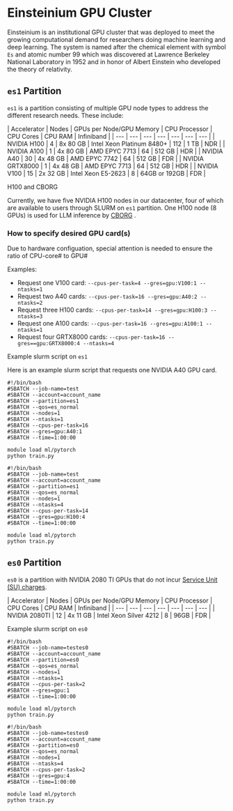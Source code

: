 # Einsteinium GPU Cluster

Einsteinium is an institutional GPU cluster that was deployed to meet the growing computational demand for researchers doing machine learning and deep learning. The system is named after the chemical element with symbol `Es` and atomic number 99 which was discovered at Lawrence Berkeley National Laboratory in 1952 and in honor of Albert Einstein who developed the theory of relativity.

## `es1` Partition

`es1` is a partition consisting of multiple GPU node types to address the different research needs. These include:

| Accelerator | Nodes | GPUs per Node/GPU Memory | CPU Processor | CPU Cores | CPU RAM | Infiniband | | --- | --- | --- | --- | --- | --- | --- | | NVIDIA H100 | 4 | 8x 80 GB | Intel Xeon Platinum 8480+ | 112 | 1 TB | NDR | | NVIDIA A100 | 1 | 4x 80 GB | AMD EPYC 7713 | 64 | 512 GB | HDR | | NVIDIA A40 | 30 | 4x 48 GB | AMD EPYC 7742 | 64 | 512 GB | FDR | | NVIDIA GRTX8000 | 1 | 4x 48 GB | AMD EPYC 7713 | 64 | 512 GB | HDR | | NVIDIA V100 | 15 | 2x 32 GB | Intel Xeon E5-2623 | 8 | 64GB or 192GB | FDR |

H100 and CBORG

Currently, we have five NVIDIA H100 nodes in our datacenter, four of which are available to users through SLURM on `es1` partition. One H100 node (8 GPUs) is used for LLM inference by [CBORG](http://cborg.lbl.gov) .

### How to specify desired GPU card(s)

Due to hardware configuation, special attention is needed to ensure the ratio of CPU-core# to GPU#

Examples:

- Request one V100 card: `--cpus-per-task=4 --gres=gpu:V100:1 --ntasks=1`
- Request two A40 cards: `--cpus-per-task=16 --gres=gpu:A40:2 --ntasks=2`
- Request three H100 cards: `--cpus-per-task=14 --gres=gpu:H100:3 --ntasks=3`
- Request one A100 cards: `--cpus-per-task=16 --gres=gpu:A100:1 --ntasks=1`
- Request four GRTX8000 cards: `--cpus-per-task=16 --gres==gpu:GRTX8000:4 --ntasks=4`

Example slurm script on `es1`

Here is an example slurm script that requests one NVIDIA A40 GPU card.

```
#!/bin/bash
#SBATCH --job-name=test
#SBATCH --account=account_name
#SBATCH --partition=es1
#SBATCH --qos=es_normal
#SBATCH --nodes=1
#SBATCH --ntasks=1
#SBATCH --cpus-per-task=16
#SBATCH --gres=gpu:A40:1
#SBATCH --time=1:00:00

module load ml/pytorch
python train.py

```

```
#!/bin/bash
#SBATCH --job-name=test
#SBATCH --account=account_name
#SBATCH --partition=es1
#SBATCH --qos=es_normal
#SBATCH --nodes=1
#SBATCH --ntasks=4
#SBATCH --cpus-per-task=14
#SBATCH --gres=gpu:H100:4
#SBATCH --time=1:00:00

module load ml/pytorch
python train.py

```

## `es0` Partition

`es0` is a partition with NVIDIA 2080 TI GPUs that do not incur [Service Unit (SU) charges](../../#gpu-partitions-recharge-rates).

| Accelerator | Nodes | GPUs per Node/GPU Memory | CPU Processor | CPU Cores | CPU RAM | Infiniband | | --- | --- | --- | --- | --- | --- | --- | | NVIDIA 2080TI | 12 | 4x 11 GB | Intel Xeon Silver 4212 | 8 | 96GB | FDR |

Example slurm script on `es0`

```
#!/bin/bash
#SBATCH --job-name=testes0
#SBATCH --account=account_name
#SBATCH --partition=es0
#SBATCH --qos=es_normal
#SBATCH --nodes=1
#SBATCH --ntasks=1
#SBATCH --cpus-per-task=2
#SBATCH --gres=gpu:1
#SBATCH --time=1:00:00

module load ml/pytorch
python train.py

```

```
#!/bin/bash
#SBATCH --job-name=testes0
#SBATCH --account=account_name
#SBATCH --partition=es0
#SBATCH --qos=es_normal
#SBATCH --nodes=1
#SBATCH --ntasks=4
#SBATCH --cpus-per-task=2
#SBATCH --gres=gpu:4
#SBATCH --time=1:00:00

module load ml/pytorch
python train.py

```

